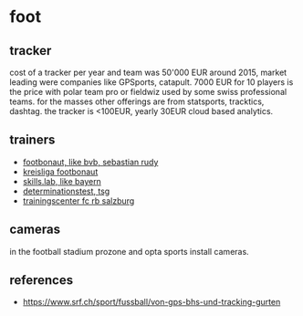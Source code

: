 # foot

## tracker
cost of a tracker per year and team was 50'000 EUR around 2015, market leading were
companies like GPSports, catapult. 7000 EUR for 10 players is the price with polar
team pro or fieldwiz used by some swiss professional teams. for the masses other
offerings are from statsports, tracktics, dashtag. the tracker is <100EUR, yearly
30EUR cloud based analytics. 

## trainers
* [footbonaut, like bvb, sebastian rudy](https://www.youtube.com/watch?v=PeEJElLXeNk)
* [kreisliga footbonaut](https://www.youtube.com/watch?v=_1sIlQVi8rg)
* [skills.lab, like bayern](https://www.youtube.com/channel/UCt_r4ik79tUp1O-4CkczClg)
* [determinationstest, tsg](https://www.youtube.com/watch?v=jk2ZeXpMDGw)
* [trainingscenter fc rb salzburg](https://www.youtube.com/watch?v=_HcPpPCG60Q)

## cameras
in the football stadium prozone and opta sports install cameras.

## references
* https://www.srf.ch/sport/fussball/von-gps-bhs-und-tracking-gurten

